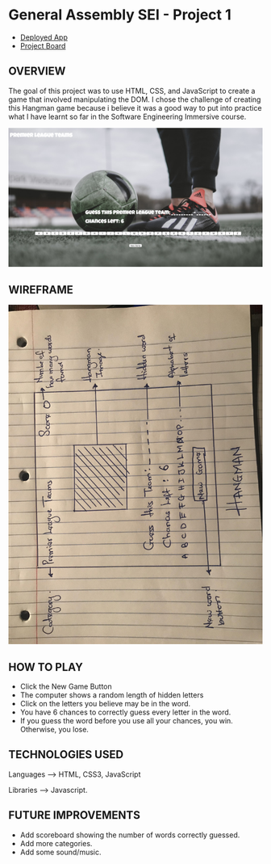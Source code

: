 # General Assembly SEI - Project 1

* [Deployed App](https://wonderful-wozniak-e5de9d.netlify.com/)
* [Project Board](https://github.com/dipoosinubi/Hangman-Project)

<h2>
OVERVIEW
</h2>

The goal of this project was to use HTML, CSS, and JavaScript to create a game that involved manipulating the DOM. I chose the challenge of creating this Hangman game because i believe it was a good way to put into practice what I have learnt so far in the Software Engineering Immersive course.

![Screen Shot](images/screenShot.png)

<h2>
WIREFRAME
</h2>
<img src="images/wireframe.jpg">

<h2>HOW TO PLAY</h2>
<ul>
<li>Click the New Game Button</li>
<li>The computer shows a random length of hidden letters</li>
<li>Click on the letters you believe may be in the word. </li>
<li>You have 6 chances to correctly guess every letter in the word.</li>
<li>If you guess the word before you use all your chances, you win. Otherwise, you lose.</li>
</ul>

<h2>TECHNOLOGIES USED</h2>
Languages --> HTML, CSS3, JavaScript

Libraries --> Javascript.
<h2>FUTURE IMPROVEMENTS</h2>
<ul>
<li>Add scoreboard showing the number of words correctly guessed. </li>
<li>Add more categories.</li>
<li>Add some sound/music.</li>
